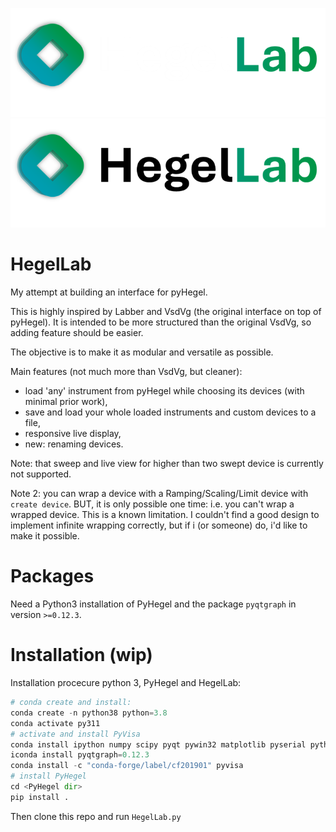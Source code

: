![HegelLab](./resources/logo_white.png#gh-dark-mode-only)
![HegelLab](./resources/logo_black.png#gh-light-mode-only)

# HegelLab
My attempt at building an interface for pyHegel.

This is highly inspired by Labber and VsdVg (the original interface on top of pyHegel).
It is intended to be more structured than the original VsdVg, so adding feature should be easier.

The objective is to make it as modular and versatile as possible.

Main features (not much more than VsdVg, but cleaner):
- load 'any' instrument from pyHegel while choosing its devices (with minimal prior work),
- save and load your whole loaded instruments and custom devices to a file,
- responsive live display,
- new: renaming devices.


Note: that sweep and live view for higher than two swept device is currently not supported.

Note 2: you can wrap a device with a Ramping/Scaling/Limit device with `create device`. BUT, it is only possible one time: i.e. you can't wrap a wrapped device. This is a known limitation. I couldn't find a good design to implement infinite wrapping correctly, but if i (or someone) do, i'd like to make it possible.

# Packages
Need a Python3 installation of PyHegel and the package `pyqtgraph` in version `>=0.12.3`.

# Installation (wip)

Installation procecure python 3, PyHegel and HegelLab:
```py
# conda create and install:
conda create -n python38 python=3.8
conda activate py311
# activate and install PyVisa
conda install ipython numpy scipy pyqt pywin32 matplotlib pyserial pythonnet pypdf2 pytz
iconda install pyqtgraph=0.12.3
conda install -c "conda-forge/label/cf201901" pyvisa
# install PyHegel
cd <PyHegel dir>
pip install .
```
Then clone this repo and run `HegelLab.py`

